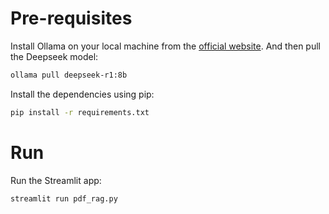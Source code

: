 
# Pre-requisites
Install Ollama on your local machine from the [official website](https://ollama.com/). And then pull the Deepseek model:

```bash
ollama pull deepseek-r1:8b
```

Install the dependencies using pip:

```bash
pip install -r requirements.txt
```

# Run
Run the Streamlit app:

```bash
streamlit run pdf_rag.py
```